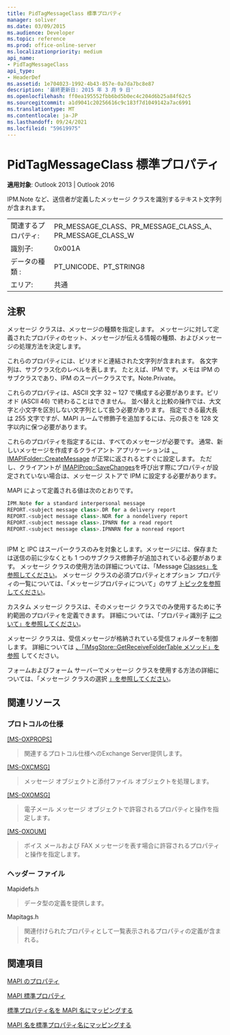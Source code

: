```yaml
---
title: PidTagMessageClass 標準プロパティ
manager: soliver
ms.date: 03/09/2015
ms.audience: Developer
ms.topic: reference
ms.prod: office-online-server
ms.localizationpriority: medium
api_name:
- PidTagMessageClass
api_type:
- HeaderDef
ms.assetid: 1e704023-1992-4b43-857e-0a7da7bc8e87
description: '最終更新日: 2015 年 3 月 9 日'
ms.openlocfilehash: ff0ea195552fbb6bd5b0ec4c204d6b25a84f62c5
ms.sourcegitcommit: a1d9041c20256616c9c183f7d1049142a7ac6991
ms.translationtype: MT
ms.contentlocale: ja-JP
ms.lasthandoff: 09/24/2021
ms.locfileid: "59619975"
---
```

# <a name="pidtagmessageclass-canonical-property"></a>PidTagMessageClass 標準プロパティ

  
  
**適用対象**: Outlook 2013 | Outlook 2016 
  
IPM.Note など、送信者が定義したメッセージ クラスを識別するテキスト文字列が含まれます。 
  
|||
|:-----|:-----|
|関連するプロパティ:  <br/> |PR_MESSAGE_CLASS、PR_MESSAGE_CLASS_A、PR_MESSAGE_CLASS_W  <br/> |
|識別子:  <br/> |0x001A  <br/> |
|データの種類 :   <br/> |PT_UNICODE、PT_STRING8  <br/> |
|エリア:  <br/> |共通  <br/> |
   
## <a name="remarks"></a>注釈

メッセージ クラスは、メッセージの種類を指定します。 メッセージに対して定義されたプロパティのセット、メッセージが伝える情報の種類、およびメッセージの処理方法を決定します。 
  
これらのプロパティには、ピリオドと連結された文字列が含まれます。 各文字列は、サブクラス化のレベルを表します。 たとえば、IPM です。メモは IPM のサブクラスであり、IPM のスーパークラスです。Note.Private。 
  
これらのプロパティは、ASCII 文字 32 ~ 127 で構成する必要があります。ピリオド (ASCII 46) で終わることはできません。 並べ替えと比較の操作では、大文字と小文字を区別しない文字列として扱う必要があります。 指定できる最大長は 255 文字ですが、MAPI ルームで修飾子を追加するには、元の長さを 128 文字以内に保つ必要があります。 
  
これらのプロパティを指定するには、すべてのメッセージが必要です。 通常、新しいメッセージを作成するクライアント アプリケーションは [、IMAPIFolder::CreateMessage](imapifolder-createmessage.md) が正常に返されるとすぐに設定します。 ただし、クライアントが [IMAPIProp::SaveChanges](imapiprop-savechanges.md)を呼び出す際にプロパティが設定されていない場合は、メッセージ ストアで IPM に設定する必要があります。 
  
MAPI によって定義される値は次のとおりです。 
  
```cpp
IPM.Note for a standard interpersonal message 
REPORT.<subject message class>.DR for a delivery report 
REPORT.<subject message class>.NDR for a nondelivery report 
REPORT.<subject message class>.IPNRN for a read report 
REPORT.<subject message class>.IPNNRN for a nonread report 
 
```

IPM と IPC はスーパークラスのみを対象とします。メッセージには、保存または送信の前に少なくとも 1 つのサブクラス修飾子が追加されている必要があります。 メッセージ クラスの使用方法の詳細については、「Message [Classes」を参照してください](mapi-message-classes.md)。 メッセージ クラスの必須プロパティとオプション プロパティの一覧については、「メッセージプロパティについて」のサブ [トピックを参照してください](message-properties-overview.md)。
  
カスタム メッセージ クラスは、そのメッセージ クラスでのみ使用するために予約範囲のプロパティを定義できます。 詳細については、「プロパティ識別子 [について」を参照してください](mapi-property-identifier-overview.md)。 
  
メッセージ クラスは、受信メッセージが格納されている受信フォルダーを制御します。 詳細については [、「IMsgStore::GetReceiveFolderTable メソッド」を参照](imsgstore-getreceivefoldertable.md) してください。 
  
フォームおよびフォーム サーバーでメッセージ クラスを使用する方法の詳細については、「メッセージ クラスの選択 [」を参照してください](choosing-a-message-class.md)。 
  
## <a name="related-resources"></a>関連リソース

### <a name="protocol-specifications"></a>プロトコルの仕様

[[MS-OXPROPS]](https://msdn.microsoft.com/library/f6ab1613-aefe-447d-a49c-18217230b148%28Office.15%29.aspx)
  
> 関連するプロトコル仕様へのExchange Server提供します。
    
[[MS-OXCMSG]](https://msdn.microsoft.com/library/7fd7ec40-deec-4c06-9493-1bc06b349682%28Office.15%29.aspx)
  
> メッセージ オブジェクトと添付ファイル オブジェクトを処理します。
    
[[MS-OXOMSG]](https://msdn.microsoft.com/library/daa9120f-f325-4afb-a738-28f91049ab3c%28Office.15%29.aspx)
  
> 電子メール メッセージ オブジェクトで許容されるプロパティと操作を指定します。
    
[[MS-OXOUM]](https://msdn.microsoft.com/library/2a0696c5-2caf-4f20-87fb-085db430afec%28Office.15%29.aspx)
  
> ボイス メールおよび FAX メッセージを表す場合に許容されるプロパティと操作を指定します。
    
### <a name="header-files"></a>ヘッダー ファイル

Mapidefs.h
  
> データ型の定義を提供します。
    
Mapitags.h
  
> 関連付けられたプロパティとして一覧表示されるプロパティの定義が含まれる。
    
## <a name="see-also"></a>関連項目



[MAPI のプロパティ](mapi-properties.md)
  
[MAPI 標準プロパティ](mapi-canonical-properties.md)
  
[標準プロパティ名を MAPI 名にマッピングする](mapping-canonical-property-names-to-mapi-names.md)
  
[MAPI 名を標準プロパティ名にマッピングする](mapping-mapi-names-to-canonical-property-names.md)


